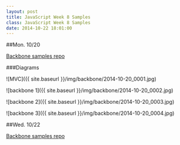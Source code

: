 ```yaml
---
layout: post
title: JavaScript Week 8 Samples
class: JavaScript Week 8 Samples
date: 2014-10-22 18:01:00
---
```


##Mon. 10/20

[Backbone samples repo](http://github.com/portlandcodeschool/jse-fall14-samples/tree/master/backbone-client-only/Oct20)


###Diagrams

![MVC]({{ site.baseurl }}/img/backbone/2014-10-20_0001.jpg)

![backbone 1]({{ site.baseurl }}/img/backbone/2014-10-20_0002.jpg)

![backbone 2]({{ site.baseurl }}/img/backbone/2014-10-20_0003.jpg)

![backbone 3]({{ site.baseurl }}/img/backbone/2014-10-20_0004.jpg)

##Wed. 10/22

[Backbone samples repo](http://github.com/portlandcodeschool/jse-fall14-samples/tree/master/backbone-client-only/Oct22)
